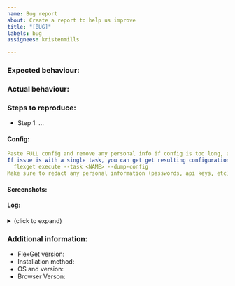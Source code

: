 ```yaml
---
name: Bug report
about: Create a report to help us improve
title: "[BUG]"
labels: bug
assignees: kristenmills

---
```


<!---
Before opening an issue, verify:

- Is this a feature request? Post it on https://feathub.com/Flexget/Flexget
- Are you using v2 of the webui? If not, please report the issue in https://github.com/Flexget/Flexget/issues
- Did you search to see if the issue already exists? https://github.com/Flexget/webui/issues
- Did you fill out the issue template as completely as possible?

The issue template is here because it helps to ensure you submitted all the necessary information the first time, and allows us to more quickly review issues. Please fill it out correctly and do not ignore it, no matter how irrelevant you think it may be. Thanks in advance for your help with this!
--->

### Expected behaviour:

<!---
Please don't just say "it doesn't crash" or "it works". Explain what the expected result is.
--->

### Actual behaviour:

### Steps to reproduce:
- Step 1: ...

#### Config:
```yaml
Paste FULL config and remove any personal info if config is too long, attach the file to the ticket.
If issue is with a single task, you can get get resulting configuration by running:
  flexget execute --task <NAME> --dump-config
Make sure to redact any personal information (passwords, api keys, etc) !
```

#### Screenshots:

  
#### Log:
<details>
 <summary>(click to expand)</summary>

```
paste log output here
```
</details>

### Additional information:

- FlexGet version:
- Installation method:
- OS and version:
- Browser Verson:

<!---
In config and debug/crash logs, remember to redact any personal or sensitive information such as passwords, API keys, private URLs and so on.

Please verify that the following data is present before submitting your issue:

- Link to a paste service or paste above the relevant config (preferably full config, including templates if present). Please make sure the paste does not expire, if possible.
- Link to a paste service or paste above debug-level logs of the relevant task/s (use `flexget -L debug execute --tasks <Task_name>`).
- FlexGet version (use `flexget -V` to get it).
- Full Python version, for example `2.7.11` (use `python -V` to get it). 
- Installation method (pip, git install, etc).
- OS and version.
--->
